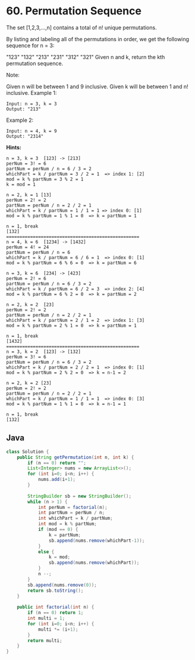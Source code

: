 # 60. Permutation Sequence

The set [1,2,3,...,n] contains a total of n! unique permutations.

By listing and labeling all of the permutations in order, we get the following sequence for n = 3:

"123"
"132"
"213"
"231"
"312"
"321"
Given n and k, return the kth permutation sequence.

Note:

Given n will be between 1 and 9 inclusive.
Given k will be between 1 and n! inclusive.
Example 1:
```
Input: n = 3, k = 3
Output: "213"
```
Example 2:
```
Input: n = 4, k = 9
Output: "2314"
```
**Hints:**
```
n = 3, k = 3  [123] -> [213]
perNum = 3! = 6
partNum = perNum / n = 6 / 3 = 2
whichPart = k / partNum = 3 / 2 = 1  => index 1: [2]
mod = k % partNum = 3 % 2 = 1
k = mod = 1

n = 2, k = 1 [13]
perNum = 2! = 2
partNum = perNum / n = 2 / 2 = 1
whichPart = k / partNum = 1 / 1 = 1 => index 0: [1]
mod = k % partNum = 1 % 1 = 0  => k = partNum = 1

n = 1, break
[132]
==================================================
n = 4, k = 6  [1234] -> [1432]
perNum = 4! = 24
partNum = perNum / n = 6
whichPart = k / partNum = 6 / 6 = 1  => index 0: [1]
mod = k % partNum = 6 % 6 = 0  => k = partNum = 6

n = 3, k = 6  [234] -> [423]
perNum = 2! = 6
partNum = perNum / n = 6 / 3 = 2
whichPart = k / partNum = 6 / 2 = 3  => index 2: [4]
mod = k % partNum = 6 % 2 = 0  => k = partNum = 2

n = 2, k = 2  [23]
perNum = 2! = 2
partNum = perNum / n = 2 / 2 = 1
whichPart = k / partNum = 2 / 1 = 2  => index 1: [3]
mod = k % partNum = 2 % 1 = 0  => k = partNum = 1

n = 1, break
[1432]
==================================================
n = 3, k = 2  [123] -> [132]
perNum = 3! = 6
partNum = perNum / n = 6 / 3 = 2
whichPart = k / partNum = 2 / 2 = 1  => index 0: [1]
mod = k % partNum = 2 % 2 = 0  => k = n-1 = 2

n = 2, k = 2 [23]
perNum = 2! = 2
partNum = perNum / n = 2 / 2 = 1
whichPart = k / partNum = 1 / 1 = 1  => index 0: [3]
mod = k % partNum = 1 % 1 = 0  => k = n-1 = 1

n = 1, break
[132]
```

## Java
```java
class Solution {
    public String getPermutation(int n, int k) {
        if (n == 0) return "";
        List<Integer> nums = new ArrayList<>();
        for (int i=0; i<n; i++) {
            nums.add(i+1);
        }
        
        StringBuilder sb = new StringBuilder();
        while (n > 1) {  
            int perNum = factorial(n);
            int partNum = perNum / n;
            int whichPart = k / partNum;
            int mod = k % partNum;
            if (mod == 0) {
                k = partNum;
                sb.append(nums.remove(whichPart-1));
            }
            else {
                k = mod;
                sb.append(nums.remove(whichPart));
            }
            n --;
        }     
        sb.append(nums.remove(0));     
        return sb.toString(); 
    }
    
    public int factorial(int n) {
        if (n == 0) return 1;
        int multi = 1;
        for (int i=0; i<n; i++) {
            multi *= (i+1);
        }
        return multi;
    }
}
```
